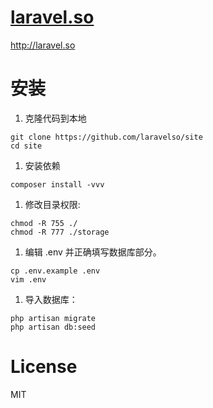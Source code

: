 # [laravel.so](http://laravel.so)

http://laravel.so


# 安装

1. 克隆代码到本地

  ```
  git clone https://github.com/laravelso/site
  cd site
  ```

1. 安装依赖

  ```
  composer install -vvv
  ```

1. 修改目录权限:

  ```
  chmod -R 755 ./
  chmod -R 777 ./storage
  ```

1. 编辑 .env 并正确填写数据库部分。

  ```
  cp .env.example .env
  vim .env
  ```

1. 导入数据库：

  ```
  php artisan migrate
  php artisan db:seed
  ```

# License

MIT


